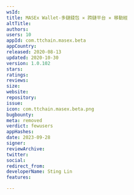 ```yaml
---
wsId: 
title: MASEx Wallet-多鏈錢包 ✕ 跨鏈平台 ✕ 移動經
altTitle: 
authors: 
users: 10
appId: com.ttchain.masex.beta
appCountry: 
released: 2020-08-13
updated: 2020-10-30
version: 1.0.102
stars: 
ratings: 
reviews: 
size: 
website: 
repository: 
issue: 
icon: com.ttchain.masex.beta.png
bugbounty: 
meta: removed
verdict: fewusers
appHashes: 
date: 2023-09-28
signer: 
reviewArchive: 
twitter: 
social: 
redirect_from: 
developerName: Sting Lin
features: 

---
```


